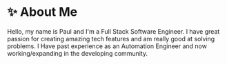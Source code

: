 # ✨ About Me

Hello, my name is Paul and I'm a Full Stack Software Engineer. I have great passion for creating amazing tech features and am really good at solving problems. I Have past experience as an Automation Engineer and now working/expanding in the developing community.


